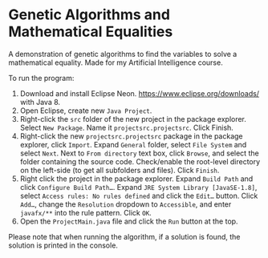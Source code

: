 # Genetic Algorithms and Mathematical Equalities

A demonstration of genetic algorithms to find the variables to solve a mathematical equality. Made for my Artificial Intelligence course.

To run the program:
1.	Download and install Eclipse Neon. https://www.eclipse.org/downloads/ with Java 8.
2.	Open Eclipse, create new `Java Project`.
3.	Right-click the `src` folder of the new project in the package explorer. Select `New Package`. Name it `projectsrc.projectsrc`. Click Finish.
4.	Right-click the new `projectsrc.projectsrc` package in the package explorer, click `Import`. Expand `General` folder, select `File System` and select `Next`. Next to `From directory` text box, click `Browse`, and select the folder containing the source code. Check/enable the root-level directory on the left-side (to get all subfolders and files). Click `Finish`.
5.	Right click the project in the package explorer. Expand `Build Path` and click `Configure Build Path…`. Expand `JRE System Library [JavaSE-1.8]`, select `Access rules: No rules defined` and click the `Edit…` button. Click `Add…`, change the `Resolution` dropdown to `Accessible`, and enter `javafx/**` into the rule pattern. Click `OK`.
6.	Open the `ProjectMain.java` file and click the `Run` button at the top.

Please note that when running the algorithm, if a solution is found, the solution is printed in the console.
